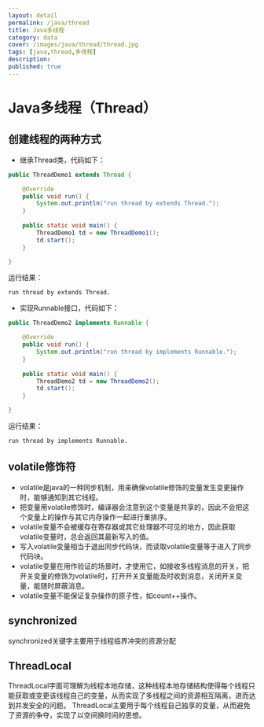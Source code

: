```yaml
---
layout: detail
permalink: /java/thread
title: Java多线程
category: data
cover: /images/java/thread/thread.jpg
tags: [java,thread,多线程]
description: 
published: true
---
```


# Java多线程（Thread）

## 创建线程的两种方式

* 继承Thread类，代码如下：

```java
public ThreadDemo1 extends Thread {

	@Override
	public void run() {
		System.out.println("run thread by extends Thread.");
	}
	
	public static void main() {
		ThreadDemo1 td = new ThreadDemo1();
		td.start();
	}

}
```

运行结果：

```
run thread by extends Thread.
```

* 实现Runnable接口，代码如下：

```java
public ThreadDemo2 implements Runnable {

	@Override
	public void run() {
		System.out.println("run thread by implements Runnable.");
	}
	
	public static void main() {
		ThreadDemo2 td = new ThreadDemo2();
		td.start();
	}

}
```

运行结果：

```
run thread by implements Runnable.
```

## volatile修饰符

* volatile是java的一种同步机制，用来确保volatile修饰的变量发生变更操作时，能够通知到其它线程。
* 把变量用volatile修饰时，编译器会注意到这个变量是共享的，因此不会把这个变量上的操作与其它内存操作一起进行重排序。
* volatile变量不会被缓存在寄存器或其它处理器不可见的地方，因此获取volatile变量时，总会返回其最新写入的值。
* 写入volatile变量相当于退出同步代码块，而读取volatile变量等于进入了同步代码块。
* volatile变量在用作验证的场景时，才使用它，如接收多线程消息的开关，把开关变量的修饰为volatile时，打开开关变量能及时收到消息，关闭开关变量，能随时屏蔽消息。
* volatile变量不能保证复杂操作的原子性，如count++操作。

## synchronized

synchronized关键字主要用于线程临界冲突的资源分配

## ThreadLocal

ThreadLocal字面可理解为线程本地存储，这种线程本地存储结构使得每个线程只能获取或变更该线程自己的变量，从而实现了多线程之间的资源相互隔离，进而达到并发安全的问题。
ThreadLocal主要用于每个线程自己独享的变量，从而避免了资源的争夺，实现了以空间换时间的思想。
